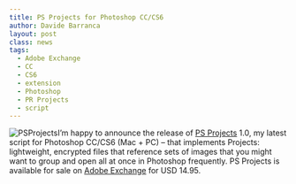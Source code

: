 ```yaml
---
title: PS Projects for Photoshop CC/CS6
author: Davide Barranca
layout: post
class: news
tags:
  - Adobe Exchange
  - CC
  - CS6
  - extension
  - Photoshop
  - PR Projects
  - script
---
```


![PSProjects][a]I’m happy to announce the release of [PS Projects][1] 1.0, my latest script for Photoshop CC/CS6 (Mac + PC) – that implements Projects: lightweight, encrypted files that reference sets of images that you might want to group and open all at once in Photoshop frequently.
PS Projects is available for sale on [Adobe Exchange][2] for USD 14.95.

[1]: {{site.baseurl}}/products/psprojects "PS Projects 1.0"
[2]: http://bit.ly/1fDkPJe "Adobe Exchange"
[a]: {{site.baseurl}}/news/images/PSProjects.png "PS Projects 1.0"